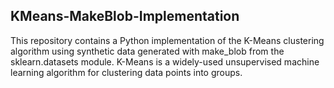 ## KMeans-MakeBlob-Implementation
This repository contains a Python implementation of the K-Means clustering algorithm using synthetic data generated with make_blob from the sklearn.datasets module. K-Means is a widely-used unsupervised machine learning algorithm for clustering data points into groups.
